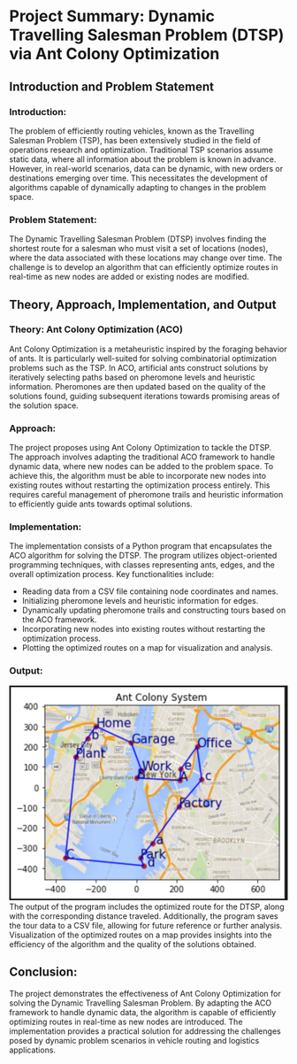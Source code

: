 # Project Summary: Dynamic Travelling Salesman Problem (DTSP) via Ant Colony Optimization

## Introduction and Problem Statement

### Introduction:
The problem of efficiently routing vehicles, known as the Travelling Salesman Problem (TSP), has been extensively studied in the field of operations research and optimization. Traditional TSP scenarios assume static data, where all information about the problem is known in advance. However, in real-world scenarios, data can be dynamic, with new orders or destinations emerging over time. This necessitates the development of algorithms capable of dynamically adapting to changes in the problem space.

### Problem Statement:
The Dynamic Travelling Salesman Problem (DTSP) involves finding the shortest route for a salesman who must visit a set of locations (nodes), where the data associated with these locations may change over time. The challenge is to develop an algorithm that can efficiently optimize routes in real-time as new nodes are added or existing nodes are modified.

## Theory, Approach, Implementation, and Output

### Theory: Ant Colony Optimization (ACO)
Ant Colony Optimization is a metaheuristic inspired by the foraging behavior of ants. It is particularly well-suited for solving combinatorial optimization problems such as the TSP. In ACO, artificial ants construct solutions by iteratively selecting paths based on pheromone levels and heuristic information. Pheromones are then updated based on the quality of the solutions found, guiding subsequent iterations towards promising areas of the solution space.

### Approach:
The project proposes using Ant Colony Optimization to tackle the DTSP. The approach involves adapting the traditional ACO framework to handle dynamic data, where new nodes can be added to the problem space. To achieve this, the algorithm must be able to incorporate new nodes into existing routes without restarting the optimization process entirely. This requires careful management of pheromone trails and heuristic information to efficiently guide ants towards optimal solutions.

### Implementation:
The implementation consists of a Python program that encapsulates the ACO algorithm for solving the DTSP. The program utilizes object-oriented programming techniques, with classes representing ants, edges, and the overall optimization process. Key functionalities include:

- Reading data from a CSV file containing node coordinates and names.
- Initializing pheromone levels and heuristic information for edges.
- Dynamically updating pheromone trails and constructing tours based on the ACO framework.
- Incorporating new nodes into existing routes without restarting the optimization process.
- Plotting the optimized routes on a map for visualization and analysis.

### Output:
![Optimized Route](ss/op1.png)
<br>
The output of the program includes the optimized route for the DTSP, along with the corresponding distance traveled. Additionally, the program saves the tour data to a CSV file, allowing for future reference or further analysis. Visualization of the optimized routes on a map provides insights into the efficiency of the algorithm and the quality of the solutions obtained.

## Conclusion:
The project demonstrates the effectiveness of Ant Colony Optimization for solving the Dynamic Travelling Salesman Problem. By adapting the ACO framework to handle dynamic data, the algorithm is capable of efficiently optimizing routes in real-time as new nodes are introduced. The implementation provides a practical solution for addressing the challenges posed by dynamic problem scenarios in vehicle routing and logistics applications.
